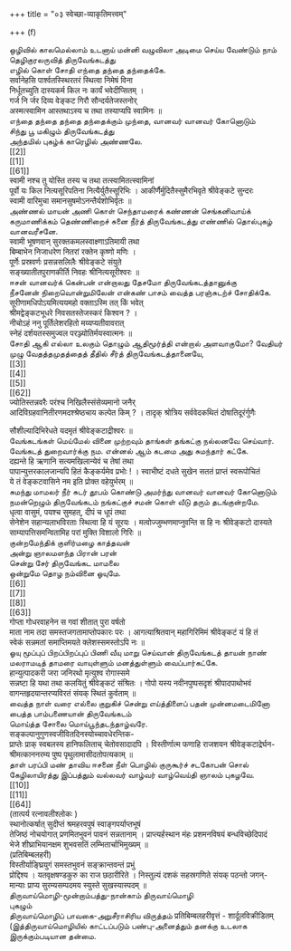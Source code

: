 +++
title = "०३ स्वेच्छा-व्याकृतिमत्त्वम्"

+++
(f)   

ஒழிவில் காலமெல்லாம் உடனாய் மன்னி வழுவிலா அடிமை செய்ய வேண்டும் நாம் தெழிகுரலருவித் திருவேங்கடத்து   
எழில் கொள் சோதி எந்தை தந்தை தந்தைக்கே.   
सर्वानेहसि पार्श्वतस्स्थिरतरं स्थित्वा निमेषं विना   
निर्धूतच्युति दास्यकर्म किल नः कार्यं भवेदीप्सितम् ।   
गर्ज नि र्जर दिव्य वेङ्कट गिरौ सौन्दर्यतेजस्तनोर्   
अस्मत्स्वामिन आस्तथाऽस्य च तथा तस्याप्यपि स्वामिनः ॥   
எந்தை தந்தை தந்தை தந்தைக்கும் முந்தை, வானவர் வானவர் கோனொடும்   
சிந்து பூ மகிழும் திருவேங்கடத்து   
அந்தமில் புகழ்க் காரெழில் அண்ணலே.   
[[2]]  
[[1]]  
[[61]]  
स्वामी नश्च तु योस्ति तस्य च तथा तत्स्वामितत्स्वामिनां   
पूर्वो यः किल नित्यसूरिपतिना नित्यैर्युतैस्सूरिभिः । आकीर्णैर्मुदितैस्सुमैरभिवृते श्रीवेङ्कटे सुन्दरः   
स्वामी वारिमुचा समानसुषमोऽनन्तैर्यशोभिर्वृतः ॥   
அண்ணல் மாயன் அணி கொள் செந்தாமரைக் கண்ணன் செங்கனிவாய்க் கருமாணிக்கம் தெண்ணிறைச் சுனை நீர்த் திருவேங்கடத்து எண்ணில் தொல்புகழ் வானவரீசனே.   
स्वामी भूषणवान् सुरक्तकमलस्वाक्ष्णाऽतिमायी तथा   
बिम्बाभेन निजाधरेण नितरां रक्तेन कृष्णो मणिः ।   
पूर्णेः प्रस्रवर्णः प्रसन्नसलिलैः श्रीवेङ्कटे संयुते   
सङ्ख्यातीतपुराणकीर्ति निवहः श्रीनित्यसूरीश्वरः ॥   
ஈசன் வானவர்க் கென்பன் என்றாலது தேசமோ திருவேங்கடத்தானுக்கு   
நீசனேன் நிறைவொன்றுமிலேன் என்கண் பாசம் வைத்த பரஞ்சுடற்ச் சோதிக்கே.   
सूरीणामधिपोऽयमित्ययमहो वक्ताऽस्मि तत् किं भवेत्   
श्रीमद्वेङ्कटभूधरे निवसतस्तेजस्करं किश्वन ? ।   
नीचोऽहं ननु पूर्तिलेशरहितो मय्यप्यतीवावरात्   
स्नेहं दर्शयतस्समुज्वल परञ्ज्योतिर्मयस्वात्मनः ॥   
சோதி ஆகி எல்லா உலகும் தொழும் ஆதிமூர்த்தி என்றால் அளவாகுமோ? வேதியர் முழு வேதத்தமுதத்தைத் தீதில் சீர்த் திருவேங்கடத்தானையே,   
[[3]]  
[[4]]  
[[5]]  
[[62]]  
ज्योतिस्तन्नवरैः परंश्च निखिलैस्संसेव्यमानो जनैर्   
आदिविग्रहवानितीरणमदश्श्रेष्ठचाय कल्पेत किम् ? । तादृक् श्रोत्रिय सर्ववेदकथितं दोषातिदूरंर्गुणैः   

सौशील्यादिभिरेधते यदमृतं श्रीवेङ्कटाद्रीश्वरः ॥   
வேங்கடங்கள் மெய்மேல் வினை முற்றவும் தாங்கள் தங்கட்கு நல்லனவே செய்வார். வேங்கடத் துறைவார்க்கு நம. என்னல் ஆம் கடமை அது சுமந்தார் கட்கே.   
दह्यन्ते हि ऋणानि सत्यमखिलान्येवं च तेषां तथा   
पापान्युत्तरकालजान्यपि हितं कैङ्कर्यमेव प्रभोः ! । स्वाभीष्टं दधते सुखेन सततं प्राप्तं स्वरूपोचितं   
ये तं वेङ्कटवासिने नम इति प्रोक्त वहेयुर्भरम् ॥   
சுமந்து மாமலர் நீர் சுடர் தூபம் கொண்டு அமர்ந்து வானவர் வானவர் கோனொடும் நமன்றெழும் திருவேங்கடம் நங்கட்குச் சமன் கொள் வீடு தரும் தடங்குன்றமே.   
धृत्वा वासुमं, पयश्च सुमहत्, दीपं च धूपं तथा   
सेनेशेन सहान्यलाभविरताः स्थित्वा हि यं सूरयः । मत्वोज्जुम्भणमाप्नुवन्ति स हि नः श्रीवेङ्कटो दास्यते   
साम्यापत्तिसमन्वितामिह परां मुक्ति विशालो गिरिः ॥   
குன்றமேந்திக் குளிர்மழை காத்தவன்   
அன்று ஞாலமளந்த பிரான் பரன்   
சென்று சேர் திருவேங்கட மாமலை   
ஒன்றுமே தொழ நம்வினை ஓயுமே.   
[[6]]  
[[7]]  
[[8]]  
[[63]]  
गोप्ता गोधरवाहनेन स गवां शीतात् पुरा वर्षतो   
माता नाम तदा समस्तजगतामाप्तोपकारः परः । आगत्याश्रितवान् महागिरिमिमं श्रीवेङ्कटं यं हि तं   
स्वेकं सन्नमतां समाप्तिमयते क्लेशस्समस्तोऽपि नः ॥   
ஓயு மூப்புப் பிறப்பிறப்புப் பிணி வீயு மாறு செய்வான் திருவேங்கடத் தாயன் நாண் மலராமடித் தாமரை வாயுள்ளும் மனத்துள்ளும் வைப்பார்கட்கே.   
हान्युत्पादकरी जरा जनिरथो मृत्युश्व रोगास्समे   
सन्नष्टा हि यथा तथा कलयितुं श्रीवेङ्कटं संश्रितः । गोपो यस्य नवीनपुष्पसदृशं श्रीपादपाथोभवं   
वागन्तहृदयान्तरप्यविरतं संयक् स्थितं कुर्वताम् ॥   
வைத்த நாள் வரை எல்லை குறுகிச் சென்று எய்த்திளைப் பதன் முன்னமடைமினோ   
பைத்த பாம்பணையான் திருவேங்கடம்   
மொய்த்த சோலை மொய்பூந்தடந்தாழ்வரே.   
सङ्कल्पानुगुणस्वजीवितदिनस्योच्चावधेरन्तिक-   
प्राप्तेः प्राक् स्वबलस्य हानिफलिताच् चेतोवसादादपि । विस्तीर्णात्म फणाहि राजशयन श्रीवेङ्कटाद्रेर्घन-   
श्रीमत्काननरम्य पुष्प पृथुलामासीदतोपत्यकाम् ॥   
தாள் பரப்பி மண் தாவிய ஈசனை நீள் பொழில் குருகூர்ச் சடகோபன் சொல் கேழிலாயிரத்து இப்பத்தும் வல்லவர் வாழ்வர் வாழ்வெய்தி ஞாலம் புகழவே.   
[[10]]  
[[11]]  
[[64]]  
(तात्पर्य रत्नावलीश्लोकः )   
स्थानोत्कर्षात् सुदीप्तं श्रमहरवपुषं स्वाङ्गपर्याप्तभूषं   
तेजिष्ठं नोचयोगात् प्रणमितभुवनं पावनं सन्नतानाम् । प्राप्त्यर्हस्थान मंहः प्रशमनविषयं बन्धविच्छेदिपादं   
भेजे शीघ्राभियानक्षम शुभवसतिं लम्भितार्चाभिमुख्यम् ॥   
(प्रतिबिम्बलहरी)   
विस्तीर्याङ्घ्रियुगं समस्तभुवनं सङ्क्रान्तवन्तं प्रभुं   
प्रोद्दिश्य । यतवृक्षषण्डकुरु का राज छठारीरिते । निस्तुल्यं दशकं सहस्रगणिते संयक् पठन्तो जगन्-   
मान्याः प्राप्य सुरम्यसम्पदमय स्युस्ते सुखस्यास्पदम् ॥   
திருவாய்மொழி-மூன்றாம்பத்து-நான்காம் திருவாய்மொழி   
புகழும்   
திருவாய்மொழிப் பாவகை-அறுசீராசிரிய விருத்தம் प्रतिबिम्बलहरीवृत्तं - शार्दूलविक्रीडितम्   
(இத்திருவாய்மொழியில் காட்டப்படும் பண்பு-அனைத்தும் தனக்கு உடலாக இருக்கும்படியான தன்மை. 
